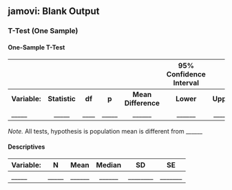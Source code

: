 ## jamovi: Blank Output

### T-Test (One Sample)

#### One-Sample T-Test

||||||95% Confidence Interval|||
| :- | :-: | :-: | :-: | :-: | :-: | :-: | :-: |
|**Variable:**|**Statistic**|**df**|**p**|**Mean Difference**|**Lower**|**Upper**|**Cohen’s d**|
|\_\_\_\_\_|\_\_\_\_\_|\_\_\_\_|\_\_\_\_\_|\_\_\_\_\_\_|\_\_\_\_\_\_|\_\_\_\_\_\_|\_\_\_\_\_\_|

*Note.* All tests, hypothesis is population mean is different from \_\_\_\_\_\_

#### Descriptives

|Variable:|N|Mean|Median|SD|SE|
| :- | :-: | :-: | :-: | :-: | :-: |
|\_\_\_\_\_|\_\_\_\_\_|\_\_\_\_\_\_|\_\_\_\_\_\_|\_\_\_\_\_\_\_\_|\_\_\_\_\_\_\_|
